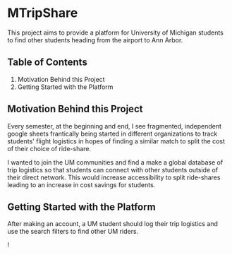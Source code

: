 # MTripShare

This project aims to provide a platform for University of Michigan students to find other students heading from the airport to Ann Arbor. 

## Table of Contents
1. Motivation Behind this Project
2. Getting Started with the Platform


## Motivation Behind this Project
Every semester, at the beginning and end, I see fragmented, independent google sheets frantically being started in different organizations to track students' flight logistics in hopes of finding a similar match to split the cost of their choice of ride-share.

I wanted to join the UM communities and find a make a global database of trip logistics so that students can connect with other students outside of their direct network. This would increase accessibility to split ride-shares leading to an increase in cost savings for students.

## Getting Started with the Platform

After making an account, a UM student should log their trip logistics and use the search filters to find other UM riders.

! [](Schedule%20a%20Trip.png)